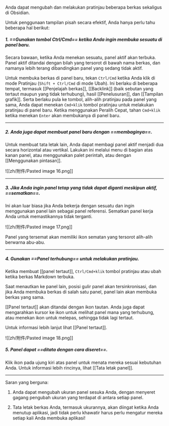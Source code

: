 Anda dapat mengubah dan melakukan pratinjau beberapa berkas sekaligus di Obsidian.

Untuk penggunaan tampilan pisah secara efektif, Anda hanya perlu tahu beberapa hal berikut:

##### 1. ==Gunakan tombol Ctrl/Cmd== ketika Anda ingin membuka sesuatu di panel baru.

Secara bawaan, ketika Anda menekan sesuatu, panel aktif akan terbuka. Panel aktif ditandai dengan bilah yang tersorot di bawah nama berkas, dan namanya lebih terang dibandingkan panel yang sedang tidak aktif.

Untuk membuka berkas di panel baru, tekan `Ctrl/Cmd` ketika Anda klik di mode Pratinjau (`Shift + Ctrl/Cmd` di mode Ubah). Ini berlaku di beberapa tempat, termasuk [[Penjelajah berkas]], [[Backlink]] (baik sebutan yang tertaut maupun yang tidak terhubung), hasil [[Penelusuran]], dan [[Tampilan grafik]]. Serta berlaku pula ke tombol, alih-alih pratinjau pada panel yang sama, Anda dapat menekan `Cmd+klik` tombol pratinjau untuk melakukan pratinjau di panel baru. Ketika menggunakan Peralih Cepat, tahan `Cmd+klik` ketika menekan `Enter` akan membukanya di panel baru.

---

##### 2. Anda juga dapat membuat panel baru dengan ==membaginya==.

Untuk membuat tata letak lain, Anda dapat membagi panel aktif menjadi dua secara horizontal atau vertikal. Lakukan ini melalui menu di bagian atas kanan panel, atau menggunakan palet perintah, atau dengan [[Menggunakan pintasan]].

![[zh/附件/Pasted image 16.png]]

---

##### 3. Jika Anda ingin panel tetap yang tidak dapat diganti meskipun aktif, ==sematkan==.

Ini akan luar biasa jika Anda bekerja dengan sesuatu dan ingin menggunakan panel lain sebagai panel referensi. Sematkan panel kerja Anda untuk memastikannya tidak terganti.

![[zh/附件/Pasted image 17.png]]

Panel yang tersemat akan memiliki ikon sematan yang tersorot alih-alih berwarna abu-abu.

---

##### 4. Gunakan ==Panel terhubung== untuk melakukan pratinjau.

Ketika membuat [[panel tertaut]], `Ctrl/Cmd+klik` tombol pratinjau atau ubah ketika berkas Markdown terbuka.

Saat menautkan ke panel lain, posisi gulir panel akan tersinkronisasi, dan jika Anda membuka berkas di salah satu panel, panel lain akan membuka berkas yang sama.

[[Panel tertaut]] akan ditandai dengan ikon tautan. Anda juga dapat mengarahkan kursor ke ikon untuk melihat panel mana yang terhubung, atau menekan ikon untuk melepas, sehingga tidak lagi tertaut.

Untuk informasi lebih lanjut lihat [[Panel tertaut]].

![[zh/附件/Pasted image 18.png]]

##### 5. Panel dapat ==ditata dengan cara diseret==.

Klik ikon pada ujung kiri atas panel untuk menata mereka sesuai kebutuhan Anda. Untuk informasi lebih rincinya, lihat [[Tata letak panel]].

---

Saran yang berguna:

1. Anda dapat mengubah ukuran panel sesuka Anda, dengan menyeret gagang pengubah ukuran yang terdapat di antara setiap panel.

2. Tata letak berkas Anda, termasuk ukurannya, akan diingat ketika Anda menutup aplikasi, jadi tidak perlu khawatir harus perlu mengatur mereka setiap kali Anda membuka aplikasi!
